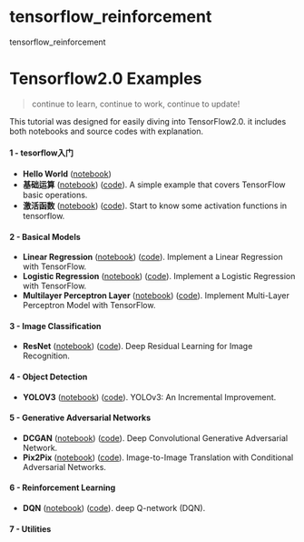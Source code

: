 # tensorflow_reinforcement
tensorflow_reinforcement
# Tensorflow2.0 Examples

> continue to learn, continue to work, continue to update!

This tutorial was designed for easily diving into TensorFlow2.0.  it includes both notebooks and source codes with explanation.

#### 1 - tesorflow入门
- **Hello World** ([notebook](https://github.com/sqschrispaul/tensorflow_reinforcement/blob/master/1.tensorflow%E5%85%A5%E9%97%A8/1.hello_word.ipynb))
- **基础运算** ([notebook](https://nbviewer.jupyter.org/github/YunYang1994/tensorflow2.0-examples/blob/master/1-Introduction/basic_operations.ipynb)) ([code](1-Introduction/basic_operations.py)). A simple example that covers TensorFlow basic operations.
- **激活函数** ([notebook](https://nbviewer.jupyter.org/github/YunYang1994/tensorflow2.0-examples/blob/master/1-Introduction/activation.ipynb)) ([code](1-Introduction/activation.py)). Start to know some activation functions in tensorflow.
#### 2 - Basical Models
- **Linear Regression** ([notebook](https://nbviewer.jupyter.org/github/YunYang1994/tensorflow2.0-examples/blob/master/2-Basical_Models/Linear_Regression.ipynb)) ([code](2-Basical_Models/Linear_Regression.py)). Implement a Linear Regression with TensorFlow.
- **Logistic Regression** ([notebook](https://nbviewer.jupyter.org/github/YunYang1994/tensorflow2.0-examples/blob/master/2-Basical_Models/Logistic_Regression.ipynb)) ([code](2-Basical_Models/Logistic_Regression.py)). Implement a Logistic Regression with TensorFlow.
- **Multilayer Perceptron Layer** ([notebook](https://nbviewer.jupyter.org/github/YunYang1994/tensorflow2.0-examples/blob/master/2-Basical_Models/Multilayer_Perceptron.ipynb)) ([code](2-Basical_Models/Multilayer_Perceptron.py)). Implement Multi-Layer Perceptron Model with TensorFlow.

#### 3 - Image Classification

- **ResNet** ([notebook](2-Basical_Models/Linear_Regression.ipynb)) ([code](2-Basical_Models/Linear_Regression.py)). Deep Residual Learning for Image Recognition.

#### 4 - Object Detection

- **YOLOV3** ([notebook](4-Object_Detection/YOLOV3.ipynb)) ([code](4-Object_Detection/YOLOV3.py)). YOLOv3: An Incremental Improvement.

#### 5 - Generative Adversarial Networks
- **DCGAN** ([notebook](https://nbviewer.jupyter.org/github/YunYang1994/tensorflow2.0-examples/blob/master/5-Generative_Adversarial_Networks/dcgan.ipynb)) ([code](5-Generative_Adversarial_Networks/dcgan.py)).  Deep Convolutional Generative Adversarial Network.
- **Pix2Pix** ([notebook](https://nbviewer.jupyter.org/github/YunYang1994/tensorflow2.0-examples/blob/master/5-Generative_Adversarial_Networks/Pix2Pix.ipynb)) ([code](5-Generative_Adversarial_Networks/Pix2Pix.py)).  Image-to-Image Translation with Conditional Adversarial Networks.

#### 6 - Reinforcement Learning

- **DQN** ([notebook](6-Reinforcement_Learning/YOLOV2.ipynb)) ([code](6-Reinforcement_Learning/YOLOV2.py)). deep Q-network (DQN).

#### 7 - Utilities
